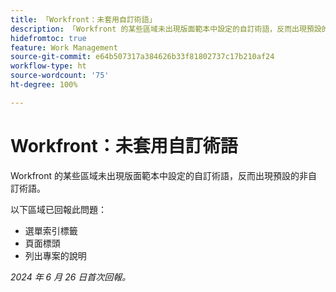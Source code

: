 ```yaml
---
title: 「Workfront：未套用自訂術語」
description: 「Workfront 的某些區域未出現版面範本中設定的自訂術語，反而出現預設的非自訂術語。」
hidefromtoc: true
feature: Work Management
source-git-commit: e64b507317a384626b33f81802737c17b210af24
workflow-type: ht
source-wordcount: '75'
ht-degree: 100%

---
```



# Workfront：未套用自訂術語

Workfront 的某些區域未出現版面範本中設定的自訂術語，反而出現預設的非自訂術語。

以下區域已回報此問題：

* 選單索引標籤
* 頁面標頭
* 列出專案的說明

_2024 年 6 月 26 日首次回報。_
